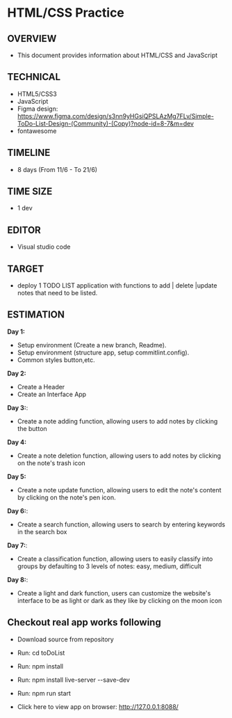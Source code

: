 
# HTML/CSS Practice 
## OVERVIEW
- This document provides information about HTML/CSS and JavaScript
## TECHNICAL		
- HTML5/CSS3
- JavaScript
- Figma design: https://www.figma.com/design/s3nn9yHGsiQPSLAzMg7FLv/Simple-ToDo-List-Design-(Community)-(Copy)?node-id=8-7&m=dev
- fontawesome 
## TIMELINE
- 8 days (From 11/6 - To 21/6)
## TIME SIZE
- 1 dev
## EDITOR
- Visual studio code
## TARGET
- deploy 1 TODO LIST application with functions to add | delete |update notes that need to be listed. 

## ESTIMATION
**Day 1:**
- Setup environment (Create a new branch, Readme).
- Setup environment (structure app, setup commitlint.config).
- Common styles button,etc.

**Day 2:**
- Create a Header
- Create an Interface App

**Day 3:**:
- Create a note adding function, allowing users to add notes by clicking the button

**Day 4:**
- Create a note deletion function, allowing users to add notes by clicking on the note's trash icon

**Day 5:**
- Create a note update function, allowing users to edit the note's content by clicking on the note's pen icon.

**Day 6:**:
- Create a search function, allowing users to search by entering keywords in the search box

**Day 7:**:
- Create a classification function, allowing users to easily classify into groups by defaulting to 3 levels of notes: easy, medium, difficult

**Day 8:**:
- Create a light and dark function, users can customize the website's interface to be as light or dark as they like by clicking on the moon icon

## Checkout real app works following
- Download source from repository

- Run: cd toDoList
- Run: npm install
- Run: npm install live-server --save-dev
- Run: npm run start

- Click here to view app on browser: http://127.0.0.1:8088/
